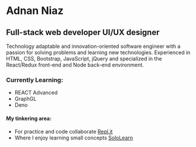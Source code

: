 <h1>Adnan Niaz</h1>
<h2>Full-stack web developer UI/UX designer</h2>
<p>
    Technology adaptable and innovation-oriented software engineer with a passion for solving problems and learning new
    technologies. Experienced in HTML, CSS, Bootstrap, JavaScript, jQuery and specialized in the React/Redux front-end
    and Node back-end environment.
</p>
<h3>Currently Learning:</h3>
<ul>
    <li>REACT Advanced</li>
    <li>GraphGL</li>
    <li>Deno</li>
</ul>
<h4>My tinkering area:</h4>
<ul>
    <li>For practice and code collaborate <a href="https://repl.it/@adnanniaz">Repl.it</a></li>
    <li>Where I enjoy learning small concepts <a href="https://www.sololearn.com/Profile/383429">SoloLearn </a></li>
</ul>